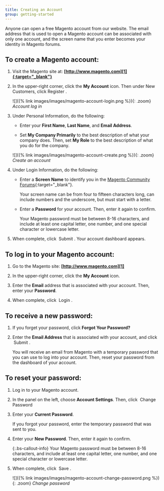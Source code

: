 ```yaml
---
title: Creating an Account
group: getting-started
---
```


Anyone can open a free Magento account from our website. The email address that is used to open a Magento account can be associated with only one account, and the screen name that you enter becomes your identity in Magento forums.

## To create a Magento account:

1. Visit the Magento site at: **[http://www.magento.com][1]{:target="_blank"}**

1. In the upper-right corner, click the **My Account** icon. Then under New Customers, click <span class="btn"> Register </span>.

   ![]({% link images/images/magento-account-login.png %}){: .zoom}
   _Account log in_

1. Under Personal Information, do the following:

   - Enter your **First Name**, **Last Name**, and **Email Address**.

   - Set **My Company Primarily** to the best description of what your company does. Then, set **My Role** to the best description of what you do for the company.

   ![]({% link images/images/magento-account-create.png %}){: .zoom}
   _Create an account_

1. Under Login Information, do the following:

   - Enter a **Screen Name** to identify you in the [Magento Community Forums][2]{:target="_blank"}.

      Your screen name can be from four to fifteen characters long, can include numbers and the underscore, but must start with a letter.

   - Enter a **Password** for your account. Then, enter it again to confirm.

      Your Magento password must be between 8-16 characters, and include at least one capital letter, one number, and one special character or lowercase letter.

1. When complete, click <span class="btn"> Submit </span>. Your account dashboard appears.

## To log in to your Magento account:

1. Go to the Magento site: **[http://www.magento.com][1]**

1. In the upper-right corner, click the **My Account** icon.

1. Enter the **Email** address that is associated with your account. Then, enter your **Password**.

1. When complete, click <span class="btn"> Login </span>.

## To receive a new password:

1. If you forget your password, click **Forgot Your Password?**

1. Enter the **Email Address** that is associated with your account, and click <span class="btn"> Submit </span>.

   You will receive an email from Magento with a temporary password that you can use to log into your account. Then, reset your password from the dashboard of your account.

## To reset your password:

1. Log in to your Magento account.

1. In the panel on the left, choose **Account Settings**. Then, click <span class="btn"> Change Password </span>

1. Enter your **Current Password**.

   If you forgot your password, enter the temporary password that was sent to you.

1. Enter your **New Password**. Then, enter it again to confirm.

   {:.bs-callout-info}
   Your Magento password must be between 8-16 characters, and include at least one capital letter, one number, and one special character or lowercase letter.

1. When complete, click <span class="btn"> Save </span>.

   ![]({% link images/images/magento-account-change-password.png %}){: .zoom}
   _Change password_

[1]: http://go.magento.com/
[2]: https://community.magento.com/
